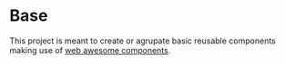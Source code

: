 # Base

This project is meant to create or agrupate basic reusable components making use of [web awesome components](https://backers.webawesome.com/).


